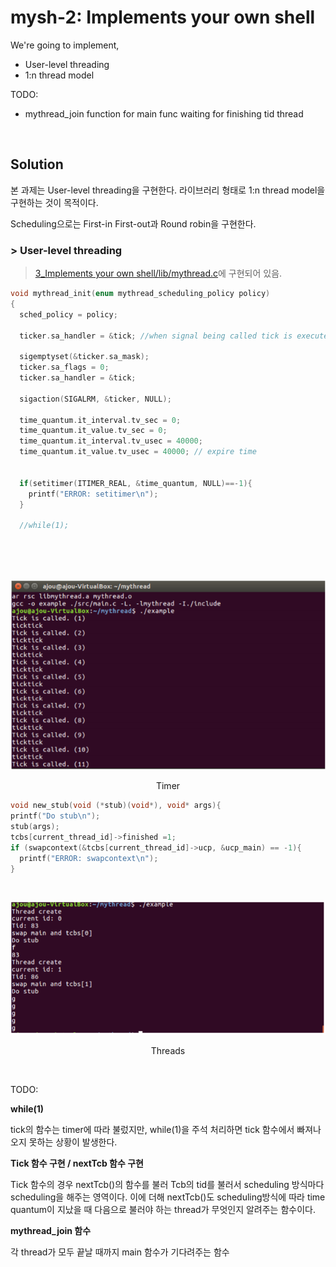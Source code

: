 # mysh-2: Implements your own shell

We're going to implement,
  * User-level threading
  * 1:n thread model

TODO:
  * mythread_join function for main func waiting for finishing tid thread
  
  <br>

## Solution
본 과제는 User-level threading을 구현한다. 라이브러리 형태로 1:n thread model을 구현하는 것이 목적이다.

Scheduling으로는 First-in First-out과 Round robin을 구현한다.

### > User-level threading 

> [3_Implements your own shell/lib/mythread.c](https://github.com/Chokyungsun/2018OS_Assignment/blob/master/3_Implements%20your%20own%20shell/lib/mythread.c)에 구현되어 있음.

```C
void mythread_init(enum mythread_scheduling_policy policy)
{
  sched_policy = policy;

  ticker.sa_handler = &tick; //when signal being called tick is executed
  
  sigemptyset(&ticker.sa_mask);
  ticker.sa_flags = 0;
  ticker.sa_handler = &tick; 

  sigaction(SIGALRM, &ticker, NULL);

  time_quantum.it_interval.tv_sec = 0;
  time_quantum.it_value.tv_sec = 0;
  time_quantum.it_interval.tv_usec = 40000;
  time_quantum.it_value.tv_usec = 40000; // expire time


  if(setitimer(ITIMER_REAL, &time_quantum, NULL)==-1){
    printf("ERROR: setitimer\n");
  }
  
  //while(1);
  
  ```
  <br>
  <br>

 
 <p align = "center">
<img src="https://github.com/Chokyungsun/2018OS_Assignment/blob/master/3_Implements%20your%20own%20shell/timer.PNG" width = "600">
</p>

<p align = "center"> Timer </p>
  
  ```C
  void new_stub(void (*stub)(void*), void* args){
  printf("Do stub\n");
  stub(args);
  tcbs[current_thread_id]->finished =1;
  if (swapcontext(&tcbs[current_thread_id]->ucp, &ucp_main) == -1){
    printf("ERROR: swapcontext\n");
  }
  ```
  <br>
 <p align = "center">
<img src="https://github.com/Chokyungsun/2018OS_Assignment/blob/master/3_Implements%20your%20own%20shell/thread.PNG" width = "600">
</p>
<p align = "center"> Threads </p>
 
 <br>

  
 TODO: 
 
 **while(1)** 
 
 tick의 함수는 timer에 따라 불렀지만, while(1)을 주석 처리하면 tick 함수에서 빠져나오지 못하는 상황이 발생한다.
 
 **Tick 함수 구현 / nextTcb 함수 구현** 
 
 Tick 함수의 경우 nextTcb()의 함수를 불러 Tcb의 tid를 불러서 scheduling 방식마다 scheduling을 해주는 영역이다. 이에 더해 nextTcb()도 scheduling방식에 따라 time quantum이 지났을 때 다음으로 불러야 하는 thread가 무엇인지 알려주는 함수이다.

**mythread_join 함수** 

각 thread가 모두 끝날 때까지 main 함수가 기다려주는 함수



